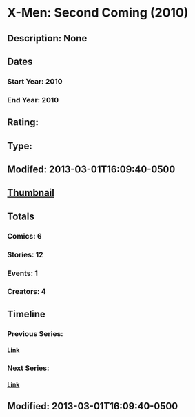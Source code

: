 # X-Men: Second Coming (2010)
## Description: None
## Dates
### Start Year: 2010
### End Year: 2010
## Rating: 
## Type: 
## Modifed: 2013-03-01T16:09:40-0500
## [Thumbnail](http://i.annihil.us/u/prod/marvel/i/mg/0/03/51311888cb511.jpg)
## Totals
### Comics: 6
### Stories: 12
### Events: 1
### Creators: 4
## Timeline
### Previous Series: 
#### [Link]()
### Next Series: 
#### [Link]()
## Modified: 2013-03-01T16:09:40-0500